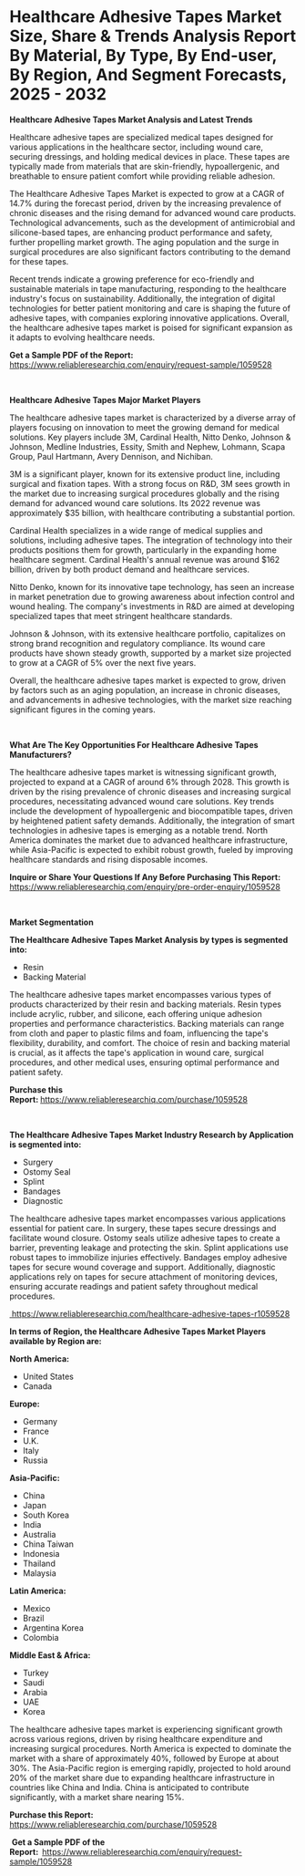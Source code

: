 <p><h1>Healthcare Adhesive Tapes Market Size, Share & Trends Analysis Report By Material, By Type, By End-user, By Region, And Segment Forecasts, 2025 - 2032</h1></p><p><strong>Healthcare Adhesive Tapes Market Analysis and Latest Trends</strong></p>
<p><p>Healthcare adhesive tapes are specialized medical tapes designed for various applications in the healthcare sector, including wound care, securing dressings, and holding medical devices in place. These tapes are typically made from materials that are skin-friendly, hypoallergenic, and breathable to ensure patient comfort while providing reliable adhesion.</p><p>The Healthcare Adhesive Tapes Market is expected to grow at a CAGR of 14.7% during the forecast period, driven by the increasing prevalence of chronic diseases and the rising demand for advanced wound care products. Technological advancements, such as the development of antimicrobial and silicone-based tapes, are enhancing product performance and safety, further propelling market growth. The aging population and the surge in surgical procedures are also significant factors contributing to the demand for these tapes.</p><p>Recent trends indicate a growing preference for eco-friendly and sustainable materials in tape manufacturing, responding to the healthcare industry's focus on sustainability. Additionally, the integration of digital technologies for better patient monitoring and care is shaping the future of adhesive tapes, with companies exploring innovative applications. Overall, the healthcare adhesive tapes market is poised for significant expansion as it adapts to evolving healthcare needs.</p></p>
<p><strong>Get a Sample PDF of the Report:&nbsp;</strong> <a href="https://www.reliableresearchiq.com/enquiry/request-sample/1059528?utm_campaign=3453&utm_medium=2&utm_source=Github&utm_content=ia&utm_term=13042025&utm_id=healthcare-adhesive-tapes">https://www.reliableresearchiq.com/enquiry/request-sample/1059528</a></p>
<p>&nbsp;</p>
<p><strong>Healthcare Adhesive Tapes Major Market Players</strong></p>
<p><p>The healthcare adhesive tapes market is characterized by a diverse array of players focusing on innovation to meet the growing demand for medical solutions. Key players include 3M, Cardinal Health, Nitto Denko, Johnson & Johnson, Medline Industries, Essity, Smith and Nephew, Lohmann, Scapa Group, Paul Hartmann, Avery Dennison, and Nichiban.</p><p>3M is a significant player, known for its extensive product line, including surgical and fixation tapes. With a strong focus on R&D, 3M sees growth in the market due to increasing surgical procedures globally and the rising demand for advanced wound care solutions. Its 2022 revenue was approximately $35 billion, with healthcare contributing a substantial portion.</p><p>Cardinal Health specializes in a wide range of medical supplies and solutions, including adhesive tapes. The integration of technology into their products positions them for growth, particularly in the expanding home healthcare segment. Cardinal Health's annual revenue was around $162 billion, driven by both product demand and healthcare services.</p><p>Nitto Denko, known for its innovative tape technology, has seen an increase in market penetration due to growing awareness about infection control and wound healing. The company's investments in R&D are aimed at developing specialized tapes that meet stringent healthcare standards.</p><p>Johnson & Johnson, with its extensive healthcare portfolio, capitalizes on strong brand recognition and regulatory compliance. Its wound care products have shown steady growth, supported by a market size projected to grow at a CAGR of 5% over the next five years.</p><p>Overall, the healthcare adhesive tapes market is expected to grow, driven by factors such as an aging population, an increase in chronic diseases, and advancements in adhesive technologies, with the market size reaching significant figures in the coming years.</p></p>
<p>&nbsp;</p>
<p><strong>What Are The Key Opportunities For Healthcare Adhesive Tapes Manufacturers?</strong></p>
<p><p>The healthcare adhesive tapes market is witnessing significant growth, projected to expand at a CAGR of around 6% through 2028. This growth is driven by the rising prevalence of chronic diseases and increasing surgical procedures, necessitating advanced wound care solutions. Key trends include the development of hypoallergenic and biocompatible tapes, driven by heightened patient safety demands. Additionally, the integration of smart technologies in adhesive tapes is emerging as a notable trend. North America dominates the market due to advanced healthcare infrastructure, while Asia-Pacific is expected to exhibit robust growth, fueled by improving healthcare standards and rising disposable incomes.</p></p>
<p><strong>Inquire or Share Your Questions If Any Before Purchasing This Report:</strong> <a href="https://www.reliableresearchiq.com/enquiry/pre-order-enquiry/1059528?utm_campaign=3453&utm_medium=2&utm_source=Github&utm_content=ia&utm_term=13042025&utm_id=healthcare-adhesive-tapes">https://www.reliableresearchiq.com/enquiry/pre-order-enquiry/1059528</a></p>
<p>&nbsp;</p>
<p><strong>Market Segmentation</strong></p>
<p><strong>The Healthcare Adhesive Tapes Market Analysis by types is segmented into:</strong></p>
<p><ul><li>Resin</li><li>Backing Material</li></ul></p>
<p><p>The healthcare adhesive tapes market encompasses various types of products characterized by their resin and backing materials. Resin types include acrylic, rubber, and silicone, each offering unique adhesion properties and performance characteristics. Backing materials can range from cloth and paper to plastic films and foam, influencing the tape's flexibility, durability, and comfort. The choice of resin and backing material is crucial, as it affects the tape's application in wound care, surgical procedures, and other medical uses, ensuring optimal performance and patient safety.</p></p>
<p><strong>Purchase this Report:&nbsp;</strong><a href="https://www.reliableresearchiq.com/purchase/1059528?utm_campaign=3453&utm_medium=2&utm_source=Github&utm_content=ia&utm_term=13042025&utm_id=healthcare-adhesive-tapes">https://www.reliableresearchiq.com/purchase/1059528</a></p>
<p>&nbsp;</p>
<p><strong>The Healthcare Adhesive Tapes Market Industry Research by Application is segmented into:</strong></p>
<p><ul><li>Surgery</li><li>Ostomy Seal</li><li>Splint</li><li>Bandages</li><li>Diagnostic</li></ul></p>
<p><p>The healthcare adhesive tapes market encompasses various applications essential for patient care. In surgery, these tapes secure dressings and facilitate wound closure. Ostomy seals utilize adhesive tapes to create a barrier, preventing leakage and protecting the skin. Splint applications use robust tapes to immobilize injuries effectively. Bandages employ adhesive tapes for secure wound coverage and support. Additionally, diagnostic applications rely on tapes for secure attachment of monitoring devices, ensuring accurate readings and patient safety throughout medical procedures.</p></p>
<p><a href="https://www.reliableresearchiq.com/healthcare-adhesive-tapes-r1059528?utm_campaign=3453&utm_medium=2&utm_source=Github&utm_content=ia&utm_term=13042025&utm_id=healthcare-adhesive-tapes">&nbsp;https://www.reliableresearchiq.com/healthcare-adhesive-tapes-r1059528</a></p>
<p><strong>In terms of Region, the Healthcare Adhesive Tapes Market Players available by Region are:</strong></p>
<p>
    <p> <strong> North America: </strong>
        <ul>
            <li>United States</li>
            <li>Canada</li>
        </ul>
        </p> 
    <p> <strong> Europe: </strong>
        <ul>
            <li>Germany</li>
            <li>France</li>
            <li>U.K.</li>
            <li>Italy</li>
            <li>Russia</li>
        </ul>
        </p> 
    <p> <strong> Asia-Pacific: </strong>
        <ul>
            <li>China</li>
            <li>Japan</li>
            <li>South Korea</li>
            <li>India</li>
            <li>Australia</li>
            <li>China Taiwan</li>
            <li>Indonesia</li>
            <li>Thailand</li>
            <li>Malaysia</li>
        </ul>
        </p> 
    <p> <strong> Latin America: </strong>
        <ul>
            <li>Mexico</li>
            <li>Brazil</li>
            <li>Argentina Korea</li>
            <li>Colombia</li>
        </ul>
        </p> 
    <p> <strong> Middle East & Africa: </strong>
        <ul>
            <li>Turkey</li>
            <li>Saudi</li>
            <li>Arabia</li>
            <li>UAE</li>
            <li>Korea</li>
        </ul>
    </p>
    </p>
<p><p>The healthcare adhesive tapes market is experiencing significant growth across various regions, driven by rising healthcare expenditure and increasing surgical procedures. North America is expected to dominate the market with a share of approximately 40%, followed by Europe at about 30%. The Asia-Pacific region is emerging rapidly, projected to hold around 20% of the market share due to expanding healthcare infrastructure in countries like China and India. China is anticipated to contribute significantly, with a market share nearing 15%.</p></p>
<p><strong>Purchase this Report: </strong><a href="https://www.reliableresearchiq.com/purchase/1059528?utm_campaign=3453&utm_medium=2&utm_source=Github&utm_content=ia&utm_term=13042025&utm_id=healthcare-adhesive-tapes">https://www.reliableresearchiq.com/purchase/1059528</a></p>
<p>&nbsp;<strong>Get a Sample PDF of the Report:&nbsp;&nbsp;</strong><a href="https://www.reliableresearchiq.com/enquiry/request-sample/1059528?utm_campaign=3453&utm_medium=2&utm_source=Github&utm_content=ia&utm_term=13042025&utm_id=healthcare-adhesive-tapes">https://www.reliableresearchiq.com/enquiry/request-sample/1059528</a></p>
<p><strong></strong></p>
<p><p></p><p></p><p></p></p>